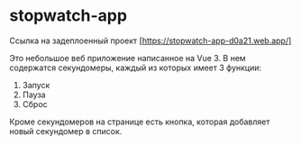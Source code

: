 # stopwatch-app

Ссылка на задеплоенный проект [https://stopwatch-app-d0a21.web.app/]

Это небольшое веб приложение написанное на Vue 3. В нем содержатся секундомеры, каждый из которых имеет 3 функции: 
1. Запуск 
2. Пауза 
3. Сброс 

Кроме секундомеров на странице есть кнопка, которая добавляет новый секундомер в список.